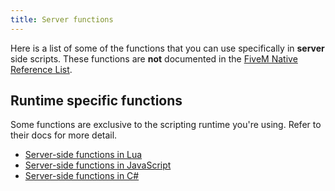 ```yaml
---
title: Server functions
---
```


Here is a list of some of the functions that you can use specifically in **server** side scripts.
These functions are **not** documented in the [FiveM Native Reference List](https://runtime.fivem.net/doc/reference.html).

Runtime specific functions
--------------------------
Some functions are exclusive to the scripting runtime you're using. Refer to their docs for more detail.

- [Server-side functions in Lua](/scripting-reference/runtimes/lua/server-functions)
- [Server-side functions in JavaScript](/scripting-reference/runtimes/javascript/server-functions)
- [Server-side functions in C#](/scripting-reference/runtimes/csharp/server-functions)
